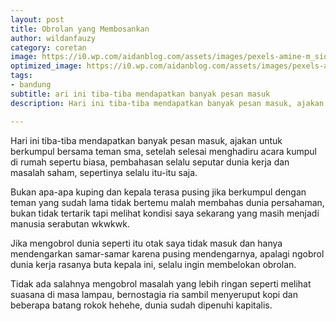 ```yaml
---
layout: post
title: Obrolan yang Membosankan
author: wildanfauzy
category: coretan
image: https://i0.wp.com/aidanblog.com/assets/images/pexels-amine-m_siouri-4646677_yaqohy.jpg
optimized_image: https://i0.wp.com/aidanblog.com/assets/images/pexels-amine-m_siouri-4646677_yaqohy.jpg
tags:
- bandung
subtitle: ari ini tiba-tiba mendapatkan banyak pesan masuk
description: Hari ini tiba-tiba mendapatkan banyak pesan masuk, ajakan untuk berkumpul bersama teman sma, setelah selesai menghadiru acara kumpul di rumah sepertu biasa, pembahasan selalu seputar dunia kerja dan masalah saham, sepertinya selalu itu-itu saja.

---
```


Hari ini tiba-tiba mendapatkan banyak pesan masuk, ajakan untuk berkumpul bersama teman sma, setelah selesai menghadiru acara kumpul di rumah sepertu biasa, pembahasan selalu seputar dunia kerja dan masalah saham, sepertinya selalu itu-itu saja.

Bukan apa-apa kuping dan kepala terasa pusing jika berkumpul dengan teman yang sudah lama tidak bertemu malah membahas dunia persahaman, bukan tidak tertarik tapi melihat kondisi saya sekarang yang masih menjadi manusia serabutan wkwkwk.

Jika mengobrol dunia seperti itu otak saya tidak masuk dan hanya mendengarkan samar-samar karena pusing mendengarnya, apalagi ngobrol dunia kerja rasanya buta kepala ini, selalu ingin membelokan obrolan.

Tidak ada salahnya mengobrol masalah yang lebih ringan seperti melihat suasana di masa lampau, bernostagia ria sambil menyeruput kopi dan beberapa batang rokok hehehe, dunia sudah dipenuhi kapitalis.
